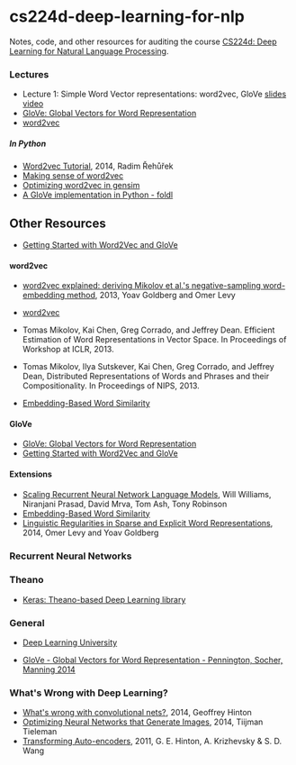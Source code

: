 # cs224d-deep-learning-for-nlp
Notes, code, and other resources for auditing the course [CS224d: Deep Learning for 
Natural Language Processing](http://cs224d.stanford.edu/).


### Lectures

 - Lecture 1: Simple Word Vector representations: word2vec, GloVe [slides](http://cs224d.stanford.edu/lectures/CS224d-Lecture2.pdf) [video](https://www.youtube.com/watch?v=T8tQZChniMk)
  - [GloVe: Global Vectors for Word Representation](http://nlp.stanford.edu/projects/glove/)
  - [word2vec](https://code.google.com/p/word2vec/)

##### In Python
  - [Word2vec Tutorial](http://radimrehurek.com/2014/02/word2vec-tutorial), 2014, Radim Řehůřek
  - [Making sense of word2vec](http://radimrehurek.com/2014/12/making-sense-of-word2vec/)
  - [Optimizing word2vec in gensim](http://radimrehurek.com/2013/09/word2vec-in-python-part-two-optimizing/)
  - [A GloVe implementation in Python - foldl](http://www.foldl.me/2014/glove-python/)


## Other Resources
  - [Getting Started with Word2Vec and GloVe](http://textminingonline.com/getting-started-with-word2vec-and-glove)

#### word2vec
  - [word2vec explained: deriving Mikolov et al.'s negative-sampling word-embedding method](http://www.cs.bgu.ac.il/~yoavg/publications/negative-sampling.pdf), 2013, Yoav Goldberg and Omer Levy
  - [word2vec](http://www.reddit.com/r/MachineLearning/comments/30m0eb/what_is_the_state_of_the_art_in_language_modeling/)

  - Tomas Mikolov, Kai Chen, Greg Corrado, and Jeffrey Dean. Efficient Estimation of Word Representations in Vector Space. In Proceedings of Workshop at ICLR, 2013.
  - Tomas Mikolov, Ilya Sutskever, Kai Chen, Greg Corrado, and Jeffrey Dean, Distributed Representations of Words and Phrases and their Compositionality. In Proceedings of NIPS, 2013.
  - [Embedding-Based Word Similarity](http://irsrv2.cs.biu.ac.il:9998/?word=machine)


#### GloVe
  - [GloVe: Global Vectors for Word Representation](http://nlp.stanford.edu/projects/glove/)
  - [Getting Started with Word2Vec and GloVe](http://textminingonline.com/getting-started-with-word2vec-and-glove)
  
#### Extensions
  - [Scaling Recurrent Neural Network Language Models](http://arxiv.org/pdf/1502.00512v1.pdf), Will Williams, Niranjani Prasad, David Mrva, Tom Ash, Tony Robinson
  - [Embedding-Based Word Similarity](http://irsrv2.cs.biu.ac.il:9998/?word=machine)
  - [Linguistic Regularities in Sparse and Explicit Word Representations](http://www.cs.bgu.ac.il/~yoavg/publications/conll2014analogies.pdf), 2014, Omer Levy and Yoav Goldberg
  
  
### Recurrent Neural Networks

### Theano

  - [Keras: Theano-based Deep Learning library](https://github.com/fchollet/keras)

### General

 - [Deep Learning University](http://memkite.com/deep-learning-bibliography/)
 
 - [GloVe - Global Vectors for Word Representation - Pennington, Socher, Manning 2014](http://blog.mdda.net/ai/2014/10/13/GloVe/)

### What's Wrong with Deep Learning?
 - [What's wrong with convolutional nets?](http://techtv.mit.edu/collections/bcs/videos/30698-what-s-wrong-with-convolutional-nets), 2014, Geoffrey Hinton
 - [Optimizing Neural Networks that Generate Images](http://www.cs.toronto.edu/~tijmen/tijmen_thesis.pdf), 2014, Tiijman Tieleman
 - [Transforming Auto-encoders](http://www.cs.toronto.edu/~fritz/absps/transauto6.pdf), 2011, G. E. Hinton, A. Krizhevsky & S. D. Wang

